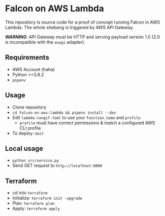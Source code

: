 # Falcon on AWS Lambda

This repository is source code for a proof of concept running Falcon in AWS Lambda. The whole shebang is triggered by AWS API Gateway.

**_WARNING_**: API Gateway _must_ be HTTP and serving payload version 1.0 (2.0 is incompatible with the `aswgi` adapter).

## Requirements

- AWS Account (haha)
- Python >=3.8.2
- `pipenv`

## Usage

- Clone repository
- `cd falcon-on-aws-lambda && pipenv install --dev`
- Edit `lambda-congif.toml` to use your `function_name` and `profile`
  - `profile` must have correct permissions & match a configured AWS CLI profile
- To deploy: `doit`

## Local usage

- `python src/service.py`
- Send GET request to `http://localhost:8000`

## Terraform

- cd into `terraform`
- Initialize: `terraform init -upgrade`
- Plan: `terraform plan`
- Apply: `terraform apply`
